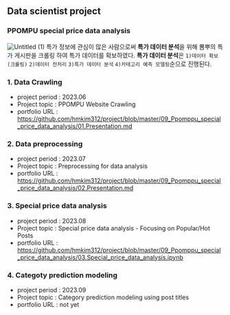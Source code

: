 ## Data scientist project
### PPOMPU special price data analysis
![Untitled (1)](https://github.com/hmkim312/project/assets/60168331/6213100f-bac7-462b-aac3-38323f88ffaf)
특가 정보에 관심이 많은 사람으로써 **특가 데이터 분석**을 위해 뽐뿌의 특가 게시판을 크롤링 하여 특가 데이터를 확보하였다. **특가 데이터 분석**은 `1)데이터 확보(크롤링)` `2)데이터 전처리` `3)특가 데이터 분석` `4)카테고리 예측 모델링`순으로 진행된다.

### 1. Data Crawling
- project period : 2023.06
- Project topic : PPOMPU Website Crawling
- portfolio URL : https://github.com/hmkim312/project/blob/master/09_Ppomppu_special_price_data_analysis/01.Presentation.md

### 2. Data preprocessing
- project period : 2023.07
- Project topic : Preprocessing for data analysis
- portfolio URL : https://github.com/hmkim312/project/blob/master/09_Ppomppu_special_price_data_analysis/02.Presentation.md

### 3. Special price data analysis
- project period : 2023.08
- Project topic : Special price data analysis - Focusing on Popular/Hot Posts
- portfolio URL : https://github.com/hmkim312/project/blob/master/09_Ppomppu_special_price_data_analysis/03.Special_price_data_analysis.ipynb

### 4. Categoty prediction modeling
- project period : 2023.09
- Project topic : Category prediction modeling using post titles
- portfolio URL : not yet
